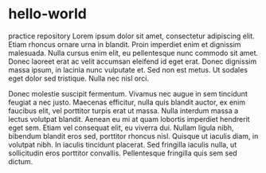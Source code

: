 # hello-world
practice repository
Lorem ipsum dolor sit amet, consectetur adipiscing elit. Etiam rhoncus ornare urna in blandit. Proin imperdiet enim et dignissim malesuada. Nulla cursus enim elit, eu pellentesque nunc commodo sit amet. Donec laoreet erat ac velit accumsan eleifend id eget erat. Donec dignissim massa ipsum, in lacinia nunc vulputate et. Sed non est metus. Ut sodales eget dolor sed tristique. Nulla nec nisl orci.

Donec molestie suscipit fermentum. Vivamus nec augue in sem tincidunt feugiat a nec justo. Maecenas efficitur, nulla quis blandit auctor, ex enim faucibus elit, vel porttitor turpis erat ut massa. Nulla interdum massa a lectus volutpat blandit. Aenean eu mi at quam lobortis imperdiet hendrerit eget sem. Etiam vel consequat elit, eu viverra dui. Nullam ligula nibh, bibendum blandit eros sed, porttitor rhoncus nisl. Quisque ut iaculis diam, in volutpat nibh. In iaculis tincidunt placerat. Sed fringilla iaculis nulla, ut sollicitudin eros porttitor convallis. Pellentesque fringilla quis sem sed dictum.

